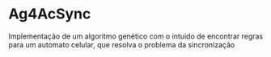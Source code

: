 # Ag4AcSync

Implementação de um algoritmo genético com o intuido de encontrar regras para um automato celular, que resolva o problema da sincronização